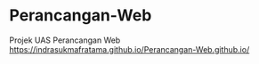 # Perancangan-Web
Projek UAS Perancangan Web
https://indrasukmafratama.github.io/Perancangan-Web.github.io/
